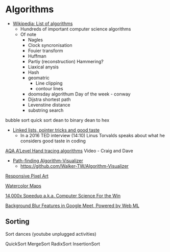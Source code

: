 Algorithms
==========

* [Wikipedia: List of algorithms](https://en.wikipedia.org/wiki/List_of_algorithms)
    * Hundreds of important computer science algorithms
    * Of note
        * Nagles
        * Clock syncronisation
        * Fouier transform
        * Huffman
        * Partiy (reconstruction) Hammering?
        * Liaxical anysis
        * Hash
        * geomatric
            * Line clipping
            * contour lines
        * doomsday algorithum Day of the week - conway
        * Dijstra shortest path
        * Levenstine distance
        * substring search

bubble sort
quick sort
dean to binary
dean to hex


* [Linked lists, pointer tricks and good taste](https://github.com/mkirchner/linked-list-good-taste)
    * In a 2016 TED interview (14:10) Linus Torvalds speaks about what he considers good taste in coding

[AQA A’Level Hand tracing algorithms](https://www.youtube.com/watch?v=CwLnL--66tY) Video - Craig and Dave


* [Path-finding Algorithm-Visualizer](https://algo-visualiser.herokuapp.com/)
    * https://github.com/Walker-TW/Algorithm-Visualizer




[Responsive Pixel Art](https://essenmitsosse.de/pixel/)

[Watercolor Maps](http://maps.stamen.com/watercolor/)



[14,000x Speedup a.k.a. Computer Science For the Win](http://james.hiebert.name/blog/work/2015/09/14/CS-FTW.html)


[Background Blur Features in Google Meet, Powered by Web ML](https://ai.googleblog.com/2020/10/background-features-in-google-meet.html)

Sorting
-------

Sort dances (youtube unplugged activities)

QuickSort
MergeSort
RadixSort
InsertionSort


